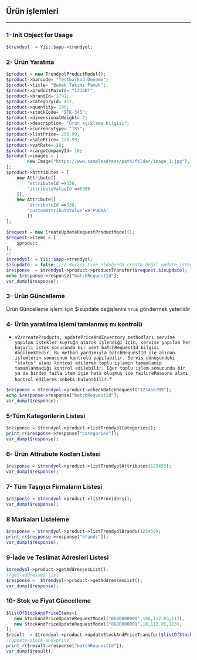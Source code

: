 ## Ürün işlemleri 
_________________


### 1- Init Object for Usage

````php
$trendyol  = Yii::$app->trendyol;
````

### 2- Ürün Yaratma

`````php
$product = new TrendyolProductModel();
$product->barcode= "Testbarkod-Deneme";
$product->title= "Bebek Takımı Pamuk";
$product->productMainId= "1234BT";
$product->brandId= 1791;
$product->categoryId= 411;
$product->quantity= 100;
$product->stockCode= "STK-345";
$product->dimensionalWeight= 2;
$product->description= "Ürün açıklama bilgisi";
$product->currencyType= "TRY";
$product->listPrice= 250.99;
$product->salePrice= 120.99;
$product->vatRate= 18;
$product->cargoCompanyId= 10;
$product->images = [
        new Image("https://www.sampleadress/path/folder/image_1.jpg"),
];
$product->attributes = [
    new Attribute([
        'attributeId'=>338,
        'attributeValueId'=>6980
    ]),
    new Attribute([
        'attributeId'=>338,
        'customAttributeValue'=>'PUDRA'                    
        ])
];

$request = new CreateUpdateRequestProductModel();
$request->items = [
    $product
];
//
$trendyol  = Yii::$app->trendyol;
$isupdate  = false; /// Burası true olduğunda create değil update isteği göndermiş oluyoruz        
$response  = $trendyol->product->productTransfer($request,$isupdate);
echo $response->response["batchRequestId"];
var_dump($response);

`````


### 3- Ürün Güncelleme 
Ürün Güncelleme işlemi için $isupdate değişlenini
`true` göndermek yeterlidir


### 4- Ürün yaratılma işlemi tamlanmış mı kontrolü
* `v2/createProducts, updatePriceAndInventory methodları servise yapılan istekler kuyruğa atarak işlendiği için, servise yapılan her başarlı istek sonucunda bir adet batchRequestId bilgisi dönülmektedir. Bu method yardımıyla batchRequestId ile alınan işlemlerin sonucunun kontrolü yapılabilir. Servis dönüşündeki "status" alanı kontrol edilerek toplu işlemin tamamlanıp tamamlanmadığı kontrol edilebilir. Eğer toplu işlem sonucunda bir ya da birden fazla item için hata oluşmuş ise failureReasons alanı kontrol edilerek sebebi bulunabilir.`*

````php
$response = $trendyol->product->checkBatchRequest("123456789");
echo $response->response["batchRequestId"];
var_dump($response);
`````


### 5-Tüm Kategorilerin Listesi

````php
$response = $trendyol->product->listTrendyolCategories();  
print_r($response->response["categories"]);          
var_dump($response);
 ````

 ### 6- Ürün Attrubute Kodları Listesi
 ````php
$response = $trendyol->product->listTrendyolAttributes(123455);
var_dump($response);
 ````
 ### 7- Tüm Taşıyıcı Firmaların Listesi 
 ````php
$response = $trendyol->product->listProviders();
var_dump($response);
 ````

### 8 Markaları Listeleme

````php
$response = $trendyol->product->listTrendyolBrands(123455);
print_r($response->response["brands"]);
var_dump($response);
````



 ### 9-İade ve Teslimat Adresleri Listesi
 ````php
$trendyol->product->getAddressesList();
//get-addresses-list
$response =  $trendyol->product->getAddressesList();
var_dump($response);
 ````
### 10- Stok ve Fiyat Güncelleme

 ````php
$listOfStockAndPriceItems=[
    new StockAndPriceUpdateRequestModel("8680000000",100,112.85,113),
    new StockAndPriceUpdateRequestModel("8680000001",10,112.85,113),
]; 
$result  = $trendyol->product->updateStockAndPriceTransfer($listOfStockAndPriceItems);
//update-stock-and-price
print_r($result->response["batchRequestId"]);
var_dump($result);
````
